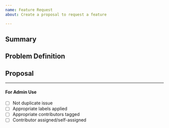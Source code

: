 ```yaml
---
name: Feature Request
about: Create a proposal to request a feature

---
```


## Summary

<!-- Short, concise description of the proposed feature -->

## Problem Definition

<!-- Why do we need this feature? 
What problems may be addressed by introducing this feature?
What benefits does the SDK stand to gain by including this feature?
Are there any disadvantages of including this feature? -->

## Proposal

<!-- Detailed description of requirements of implementation -->

____

#### For Admin Use

- [ ] Not duplicate issue
- [ ] Appropriate labels applied
- [ ] Appropriate contributors tagged
- [ ] Contributor assigned/self-assigned
